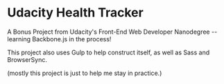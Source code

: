 # Udacity Health Tracker
A Bonus Project from Udacity's Front-End Web Developer Nanodegree -- learning Backbone.js in the process!

This project also uses Gulp to help construct itself, as well as Sass and BrowserSync.

(mostly this project is just to help me stay in practice.)
